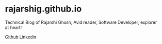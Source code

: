 # rajarshig.github.io
Technical Blog of Rajarshi Ghosh, Avid reader, Software Developer, explorer at heart!

[Github](https://github.com/rajarshig) 
[Linkedin](https://www.linkedin.com/in/rajarshig30/)